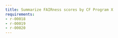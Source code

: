 ```yaml
---
title: Summarize FAIRness scores by CF Program X
requirements:
- r-00018
- r-00019
- r-00020
---
```


